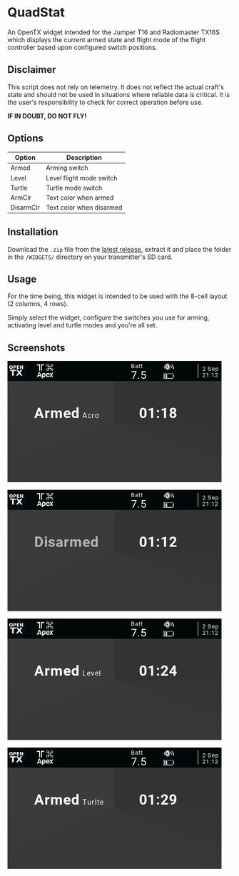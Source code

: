 # QuadStat

An OpenTX widget intended for the Jumper T16 and Radiomaster TX16S which displays the current armed state and flight mode of the flight controller based upon configured switch positions.

## Disclaimer

This script does not rely on telemetry. It does not reflect the actual craft's state and should not be used in situations where reliable data is critical. It is the user's responsibility to check for correct operation before use.

**IF IN DOUBT, DO NOT FLY!**

## Options

| Option    | Description              |
| --------- | ------------------------ |
| Armed     | Arming switch            |
| Level     | Level flight mode switch |
| Turtle    | Turtle mode switch       |
| ArmClr    | Text color when armed    |
| DisarmClr | Text color when disarmed |

## Installation

Download the `.zip` file from the [latest release](https://github.com/udyux/opentx-widget-quadstat/releases/latest), extract it and place the folder in the `/WIDGETS/` directory on your transmitter's SD card.

## Usage

For the time being, this widget is intended to be used with the 8-cell layout (2 columns, 4 rows).

Simply select the widget, configure the switches you use for arming, activating level and turtle modes and you're all set.

## Screenshots

<p><img src="screenshots/tx16s-quadstat-acro.png" /><br></p>
<p><img src="screenshots/tx16s-quadstat-disarmed.png" /><br></p>
<p><img src="screenshots/tx16s-quadstat-level.png" /><br></p>
<p><img src="screenshots/tx16s-quadstat-turtle.png" /><br></p>
